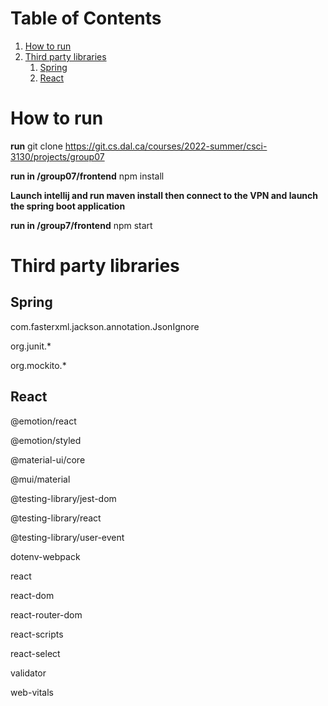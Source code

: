 
# Table of Contents

1.  [How to run](#org28b9960)
2.  [Third party libraries](#org4dad3cb)
    1.  [Spring](#org0b3ae5d)
    2.  [React](#org97770c1)


<a id="org28b9960"></a>

# How to run

**run**
git clone <https://git.cs.dal.ca/courses/2022-summer/csci-3130/projects/group07>

**run in /group07/frontend**
npm install

**Launch intellij and run maven install then connect to the VPN and launch the spring boot application**

**run in /group7/frontend**
npm start


<a id="org4dad3cb"></a>

# Third party libraries


<a id="org0b3ae5d"></a>

## Spring

com.fasterxml.jackson.annotation.JsonIgnore

org.junit.\*

org.mockito.\*


<a id="org97770c1"></a>

## React

@emotion/react

@emotion/styled

@material-ui/core

@mui/material

@testing-library/jest-dom

@testing-library/react

@testing-library/user-event

dotenv-webpack

react

react-dom

react-router-dom

react-scripts

react-select

validator

web-vitals

